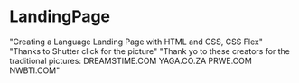 # LandingPage
"Creating a Language Landing Page with HTML and CSS, CSS Flex"
"Thanks to Shutter click  for the picture"
"Thank yo to these creators for the traditional pictures:
DREAMSTIME.COM
YAGA.CO.ZA
PRWE.COM
NWBTI.COM"